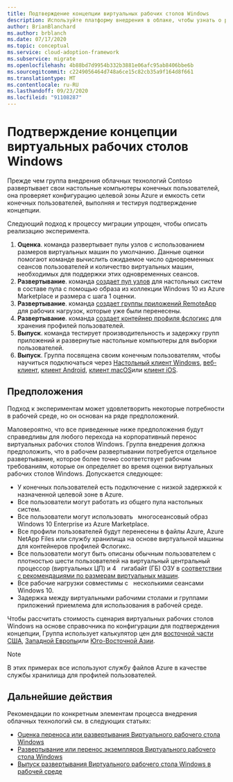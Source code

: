 ```yaml
---
title: Подтверждение концепции виртуальных рабочих столов Windows
description: Используйте платформу внедрения в облаке, чтобы узнать о рекомендациях по завершению и тестированию эксперимента виртуальных рабочих столов Windows.
author: BrianBlanchard
ms.author: brblanch
ms.date: 07/17/2020
ms.topic: conceptual
ms.service: cloud-adoption-framework
ms.subservice: migrate
ms.openlocfilehash: 4b88bd7d9954b332b3881e06afc95ab8406bbe6b
ms.sourcegitcommit: c2249056464d748a6ce15c82cb35a9f164d8f661
ms.translationtype: MT
ms.contentlocale: ru-RU
ms.lasthandoff: 09/23/2020
ms.locfileid: "91108287"
---
```

<!-- cSpell:ignore FSLogix onboards remoteapp macos -->

# <a name="windows-virtual-desktop-proof-of-concept"></a>Подтверждение концепции виртуальных рабочих столов Windows

Прежде чем группа внедрения облачных технологий Contoso развертывает свои настольные компьютеры конечных пользователей, она проверяет конфигурацию целевой зоны Azure и емкость сети конечных пользователей, выполняя и тестируя подтверждение концепции.

Следующий подход к процессу миграции упрощен, чтобы описать реализацию эксперимента.

1. **Оценка**. команда развертывает пулы узлов с использованием размеров виртуальных машин по умолчанию. Данные оценки помогают команде вычислить ожидаемое число одновременных сеансов пользователей и количество виртуальных машин, необходимых для поддержки этих одновременных сеансов.
2. **Развертывание**. команда [создает пул узлов](/azure/virtual-desktop/create-host-pools-azure-marketplace) для настольных систем в составе пула с помощью образа из коллекции Windows 10 из Azure Marketplace и размера с шага 1 оценки.
3. **Развертывание**. команда [создает группы приложений RemoteApp](/azure/virtual-desktop/manage-app-groups#create-a-remoteapp-group) для рабочих нагрузок, которые уже были перенесены.
4. **Развертывание**. команда [создает контейнер профиля фслогикс](/azure/virtual-desktop/create-host-pools-user-profile) для хранения профилей пользователей.
5. **Выпуск**. команда тестирует производительность и задержку групп приложений и развернутые настольные компьютеры для выборки пользователей.
6. **Выпуск**. Группа посвящена своим конечным пользователям, чтобы научиться подключаться через [Настольный клиент Windows](/azure/virtual-desktop/connect-windows-7-and-10), [веб-клиент](/azure/virtual-desktop/connect-web), [клиент Android](/azure/virtual-desktop/connect-android), [клиент macOS](/azure/virtual-desktop/connect-macos)или [клиент iOS](/azure/virtual-desktop/connect-ios).

## <a name="assumptions"></a>Предположения

Подход к экспериментам может удовлетворить некоторые потребности в рабочей среде, но он основан на ряде предположений.

Маловероятно, что все приведенные ниже предположения будут справедливы для любого перехода на корпоративный перенос виртуальных рабочих столов Windows. Группа внедрения должна предположить, что в рабочем развертывании потребуется отдельное развертывание, которое более точно соответствует рабочим требованиям, которые он определяет во время оценки виртуальных рабочих столов Windows. Допускается следующее:

- У конечных пользователей есть подключение с низкой задержкой к назначенной целевой зоне в Azure.
- Все пользователи могут работать из общего пула настольных систем.
- Все пользователи могут использовать &nbsp; многосеансовый образ Windows 10 Enterprise из Azure Marketplace.
- Все профили пользователей будут перенесены в файлы Azure, Azure NetApp Files или службу хранилища на основе виртуальной машины для контейнеров профилей Фслогикс.
- Все пользователи могут быть описаны обычным пользователем с плотностью шести пользователей на виртуальный центральный процессор (виртуальных ЦП) и 4 &nbsp; гигабайт (ГБ) ОЗУ в [соответствии с рекомендациями по размерам виртуальных машин](/windows-server/remote/remote-desktop-services/virtual-machine-recs#multi-session-recommendations).
- Все рабочие нагрузки совместимы с &nbsp; несколькими сеансами Windows 10.
- Задержка между виртуальными рабочими столами и группами приложений приемлема для использования в рабочей среде.

Чтобы рассчитать стоимость сценария виртуальных рабочих столов Windows на основе справочника по конфигурации для подтверждения концепции, Группа использует калькулятор цен для [восточной части США](https://azure.com/e/448606254c9a44f88798892bb8e0ef3c), [Западной Европы](https://azure.com/e/61a376d5f5a641e8ac31d1884ade9e55)или [Юго-Восточной Азии](https://azure.com/e/7cf555068922461587d0aa99a476f926).
> [!NOTE]
> В этих примерах все используют службу файлов Azure в качестве службы хранилища для профилей пользователей.

## <a name="next-steps"></a>Дальнейшие действия

Рекомендации по конкретным элементам процесса внедрения облачных технологий см. в следующих статьях:

- [Оценка переноса или развертывания Виртуального рабочего стола Windows](./migrate-assess.md)
- [Развертывание или перенос экземпляров Виртуального рабочего стола Windows](./migrate-deploy.md)
- [Выпуск развертывания Виртуального рабочего стола Windows в рабочей среде](./migrate-release.md)

